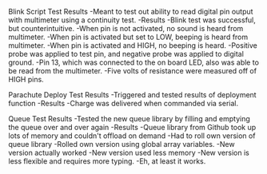 Blink Script Test Results
-Meant to test out ability to read digital pin output with multimeter using a continuity test.
	-Results
		-Blink test was successful, but counterintuitive.
		-When pin is not activated, no sound is heard from multimeter.
		-When pin is activated but set to LOW, beeping is heard from multimeter.
		-When pin is activated and HIGH, no beeping is heard.
		-Positive probe was applied to test pin, and negative probe was applied to digital ground.
		-Pin 13, which was connected to the on board LED, also was able to be read from the multimeter.
		-Five volts of resistance were measured off of HIGH pins.

Parachute Deploy Test Results
-Triggered and tested results of deployment function
	-Results
		-Charge was delivered when commanded via serial.

Queue Test Results
-Tested the new queue library by filling and emptying the queue over and over again
	-Results
		-Queue library from Github took up lots of memory and couldn't offload on demand
		-Had to roll own version of queue library
		-Rolled own version using global array variables.
		-New version actually worked
		-New version used less memory
		-New version is less flexible and requires more typing.
			-Eh, at least it works.